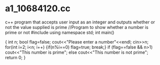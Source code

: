 # a1_10684120.cc
c++ program that accepts user input as an integer and outputs whether or not the value supplied is prime
//Program to show whether a number is prime or not
#include<iostream>
using namespace std;
int main()

{
int n;
bool flag=false;
cout<<"Please enter a number"<<endl;
cin>>n;
for(int i=2; i<n; i++)
{if(n%i==0)
 flag=true;
  break;}
if (flag==false && n>1)
cout<<"This number is prime";
else
cout<<"This number is not prime";
return 0;
}
